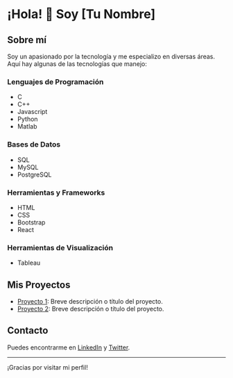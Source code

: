 # ¡Hola! 👋 Soy [Tu Nombre]

## Sobre mí

Soy un apasionado por la tecnología y me especializo en diversas áreas. Aquí hay algunas de las tecnologías que manejo:

### Lenguajes de Programación
- C
- C++
- Javascript
- Python
- Matlab

### Bases de Datos
- SQL
- MySQL
- PostgreSQL

### Herramientas y Frameworks
- HTML
- CSS
- Bootstrap
- React

### Herramientas de Visualización
- Tableau

## Mis Proyectos

- [Proyecto 1](enlace-al-proyecto-1): Breve descripción o título del proyecto.
- [Proyecto 2](enlace-al-proyecto-2): Breve descripción o título del proyecto.

## Contacto

Puedes encontrarme en [LinkedIn](enlace-a-tu-perfil-de-LinkedIn) y [Twitter](enlace-a-tu-perfil-de-Twitter).

---

¡Gracias por visitar mi perfil!
